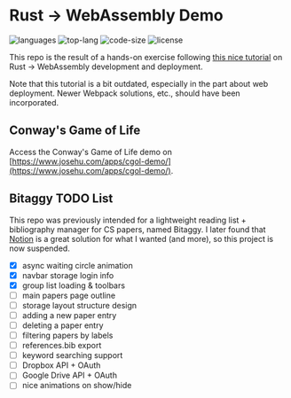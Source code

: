 # Rust → WebAssembly Demo

![languages](https://img.shields.io/github/languages/count/josehu07/cgol-demo?color=green)
![top-lang](https://img.shields.io/github/languages/top/josehu07/cgol-demo?color=orange)
![code-size](https://img.shields.io/github/languages/code-size/josehu07/cgol-demo?color=lightgrey)
![license](https://img.shields.io/github/license/josehu07/cgol-demo)

This repo is the result of a hands-on exercise following [this nice tutorial](https://rustwasm.github.io/docs/book/) on Rust → WebAssembly development and deployment.

Note that this tutorial is a bit outdated, especially in the part about web deployment. Newer Webpack solutions, etc., should have been incorporated.


## Conway's Game of Life

Access the Conway's Game of Life demo on [https://www.josehu.com/apps/cgol-demo/](https://www.josehu.com/apps/cgol-demo/).


## Bitaggy TODO List

This repo was previously intended for a lightweight reading list + bibliography manager for CS papers, named Bitaggy. I later found that [Notion](https://www.notion.so/) is a great solution for what I wanted (and more), so this project is now suspended.

- [x] async waiting circle animation
- [x] navbar storage login info
- [x] group list loading & toolbars
- [ ] main papers page outline
- [ ] storage layout structure design
- [ ] adding a new paper entry
- [ ] deleting a paper entry
- [ ] filtering papers by labels
- [ ] references.bib export
- [ ] keyword searching support
- [ ] Dropbox API + OAuth
- [ ] Google Drive API + OAuth
- [ ] nice animations on show/hide
